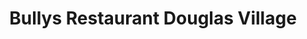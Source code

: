 ---
title: "Bullys Restaurant Douglas Village"
address: "7 Douglas Village East, Cork"
tel: "+353 (0)21 489 2415"
county: "Cork"
category: "Italian Restaurants"
type: "Content"
lat: "51.87608337402344"
lng: "-8.436033248901367"
---
